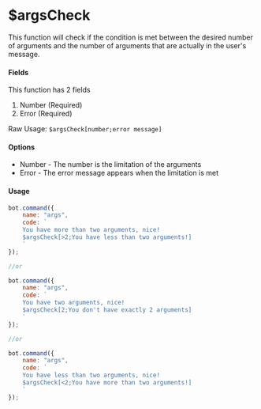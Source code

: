 # $argsCheck

This function will check if the condition is met between the desired number of arguments and the number of arguments that are actually in the user's message.

#### Fields

This function has 2 fields

1. Number \(Required\)
2. Error \(Required\)

Raw Usage: `$argsCheck[number;error message]`

#### Options

* Number - The number is the limitation of the arguments
* Error - The error message appears when the limitation is met

#### Usage

```javascript
bot.command({
    name: "args",
    code: `
    You have more than two arguments, nice!
    $argsCheck[>2;You have less than two arguments!]
    `
});

//or

bot.command({
    name: "args",
    code: `
    You have two arguments, nice!
    $argsCheck[2;You don't have exactly 2 arguments]
    `
});

//or

bot.command({
    name: "args",
    code: `
    You have less than two arguments, nice!
    $argsCheck[<2;You have more than two arguments!]
    `
});
```

